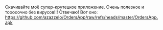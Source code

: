 Скачивайте моё супер-крутецкое приложение. Очень полезное и тооооочно без вирусов!!! Отвечаю!
Вот оно: https://github.com/azazzelo/OrdersApp/raw/refs/heads/master/OrdersApp.apk
